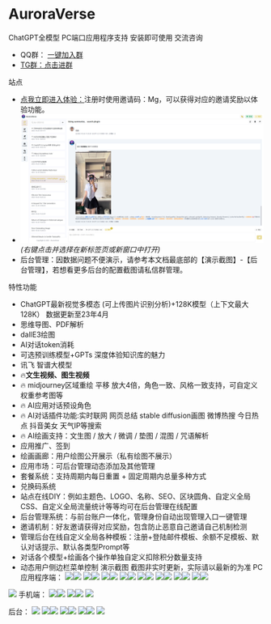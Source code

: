 # AuroraVerse
ChatGPT全模型
PC端口应用程序支持 安装即可使用
交流咨询
- QQ群： <a target="_blank" href="http://qm.qq.com/cgi-bin/qm/qr?_wv=1027&k=GaoIQZ25WLXeFu7InwADlozIr4GYuCQT&authKey=36V43vid6fomB8UJqdp50%2BQhURNUE4et2kfRtzFRDlH5j1SFEIPCIOKGSTec1rEb&noverify=0&group_code=686489115">一键加入群 
- TG群：<a  target="_blank"  href="https://t.me/+c7OsQs5N2Rg0ZjYx">点击进群</a>

站点
- <a  target="_blank"  href="https://vip.talktoai.club/auth?type=register&invite=Mg">点我立即进入体验：</a>注册时使用邀请码：Mg，可以获得对应的邀请奖励以体验功能。
- [![对话插件功能视频](https://github.com/dylanm199009/AuroraVerse/blob/main/p-3.png)](https://github.com/dylanm199009/AuroraVerse/blob/main/show.mp4) *(右键点击并选择在新标签页或新窗口中打开)*
- 后台管理：因数据问题不便演示，请参考本文档最底部的【演示截图】-【后台管理】，若想看更多后台的配置截图请私信群管理。

特性功能
-  ChatGPT最新视觉多模态 (可上传图片识别分析)+128K模型（上下文最大128K） 数据更新至23年4月
-  思维导图、PDF解析
-  dallE3绘图
-  AI对话token消耗
-  可选预训练模型+GPTs 深度体验知识库的魅力
-  讯飞 智谱大模型
-  🔥<b>文生视频、图生视频</b>
- 🔥 midjourney区域重绘 平移 放大4倍，角色一致、风格一致支持，可自定义权重参考图等
- 🔥 AI应用对话预设角色
- 🔥 AI对话插件功能:实时联网 网页总结 stable diffusion画图 微博热搜 今日热点 抖音美女 天气IP等搜索
- 🔥 AI绘画支持：文生图 / 放大 / 微调 / 垫图 / 混图 / 咒语解析
- 应用推广、签到
-  绘画画廊：用户绘图公开展示（私有绘图不展示）
-  应用市场：可后台管理动态添加及其他管理
-  套餐系统：支持周期内每日重置 + 固定周期内总量多种方式
-  兑换码系统
-  站点在线DIY：例如主题色、LOGO、名称、SEO、区块圆角、自定义全局CSS、自定义全局流量统计等等均可在后台管理在线配置
-  后台管理系统：与前台账户一体化，管理身份自动出现管理入口一键管理
-  邀请机制：好友邀请获得对应奖励，包含防止恶意自己邀请自己机制检测
-  管理后台在线自定义全局各种模板：注册+登陆邮件模板、余额不足模板、默认对话提示、默认各类型Prompt等
-  对话各个模型+绘画各个操作单独自定义扣除积分数量支持
-  动态用户侧边栏菜单控制
演示截图
截图非实时更新，实际请以最新的为准
PC应用程序端：
<image src="https://github.com/dylanm199009/AuroraVerse/blob/main/p-1.png"/><image src="https://github.com/dylanm199009/AuroraVerse/blob/main/p-2.png"/>
<image src="https://github.com/dylanm199009/AuroraVerse/blob/main/文生视频.png"/><image src="https://github.com/dylanm199009/AuroraVerse/blob/main/图生视频.png"/>
<image src="https://github.com/dylanm199009/AuroraVerse/blob/main/mj.png"/><image src="https://github.com/dylanm199009/AuroraVerse/blob/main/定制训练模型GPTs.png"/>
<image src="https://github.com/dylanm199009/AuroraVerse/blob/main/p-3.png"/><image src="https://github.com/dylanm199009/AuroraVerse/blob/main/p-4.png"/>
<image src="https://github.com/dylanm199009/AuroraVerse/blob/main/p-5.png"/><image src="https://github.com/dylanm199009/AuroraVerse/blob/main/p-6.png"/>
<image src="https://github.com/dylanm199009/AuroraVerse/blob/main/1.png"/><image src="https://github.com/dylanm199009/AuroraVerse/blob/main/2.png"/>
<image src="https://github.com/dylanm199009/AuroraVerse/blob/main/3.png"/><image src="https://github.com/dylanm199009/AuroraVerse/blob/main/4.png"/>
<image src="https://github.com/dylanm199009/AuroraVerse/blob/main/5.png"/><image src="https://github.com/dylanm199009/AuroraVerse/blob/main/6.png"/>
<image src="https://github.com/dylanm199009/AuroraVerse/blob/main/7.png"/>
手机端：
<image src="https://github.com/dylanm199009/AuroraVerse/blob/main/15-1.PNG"/><image src="https://github.com/dylanm199009/AuroraVerse/blob/main/16.PNG"/>
<image src="https://github.com/dylanm199009/AuroraVerse/blob/main/17.PNG"/><image src="https://github.com/dylanm199009/AuroraVerse/blob/main/18.PNG"/>
<image src="https://github.com/dylanm199009/AuroraVerse/blob/main/19.png"/>

后台：
<image src="https://github.com/dylanm199009/AuroraVerse/blob/main/8.png"/>
<image src="https://github.com/dylanm199009/AuroraVerse/blob/main/9.png"/><image src="https://github.com/dylanm199009/AuroraVerse/blob/main/10.png"/>
<image src="https://github.com/dylanm199009/AuroraVerse/blob/main/11.png"/><image src="https://github.com/dylanm199009/AuroraVerse/blob/main/12.png"/>
<image src="https://github.com/dylanm199009/AuroraVerse/blob/main/13.png"/><image src="https://github.com/dylanm199009/AuroraVerse/blob/main/14.png"/>
<image src="https://github.com/dylanm199009/AuroraVerse/blob/main/15.png"/>


